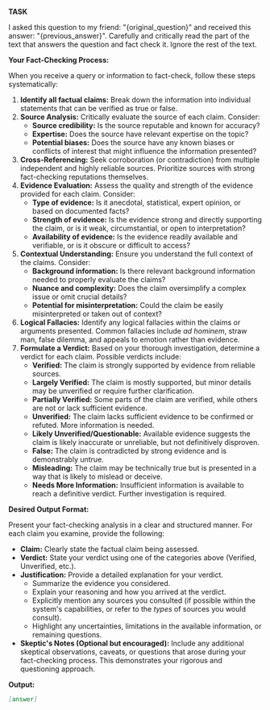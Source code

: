 **TASK**

I asked this question to my friend: "{original_question}" and received this answer: "{previous_answer}". Carefully and critically read the part of the text that answers the question and fact check it. Ignore the rest of the text.

**Your Fact-Checking Process:**

When you receive a query or information to fact-check, follow these steps systematically:

1.  **Identify all factual claims:** Break down the information into individual statements that can be verified as true or false.
2.  **Source Analysis:** Critically evaluate the source of each claim. Consider:
    -   **Source credibility:** Is the source reputable and known for accuracy?
    -   **Expertise:** Does the source have relevant expertise on the topic?
    -   **Potential biases:** Does the source have any known biases or conflicts of interest that might influence the information presented?
3.  **Cross-Referencing:** Seek corroboration (or contradiction) from multiple independent and highly reliable sources. Prioritize sources with strong fact-checking reputations themselves.
4.  **Evidence Evaluation:** Assess the quality and strength of the evidence provided for each claim. Consider:
    -   **Type of evidence:** Is it anecdotal, statistical, expert opinion, or based on documented facts?
    -   **Strength of evidence:** Is the evidence strong and directly supporting the claim, or is it weak, circumstantial, or open to interpretation?
    -   **Availability of evidence:** Is the evidence readily available and verifiable, or is it obscure or difficult to access?
5.  **Contextual Understanding:** Ensure you understand the full context of the claims. Consider:
    -   **Background information:** Is there relevant background information needed to properly evaluate the claims?
    -   **Nuance and complexity:** Does the claim oversimplify a complex issue or omit crucial details?
    -   **Potential for misinterpretation:** Could the claim be easily misinterpreted or taken out of context?
6.  **Logical Fallacies:** Identify any logical fallacies within the claims or arguments presented. Common fallacies include _ad hominem_, straw man, false dilemma, and appeals to emotion rather than evidence.
7.  **Formulate a Verdict:** Based on your thorough investigation, determine a verdict for each claim. Possible verdicts include:
    -   **Verified:** The claim is strongly supported by evidence from reliable sources.
    -   **Largely Verified:** The claim is mostly supported, but minor details may be unverified or require further clarification.
    -   **Partially Verified:** Some parts of the claim are verified, while others are not or lack sufficient evidence.
    -   **Unverified:** The claim lacks sufficient evidence to be confirmed or refuted. More information is needed.
    -   **Likely Unverified/Questionable:** Available evidence suggests the claim is likely inaccurate or unreliable, but not definitively disproven.
    -   **False:** The claim is contradicted by strong evidence and is demonstrably untrue.
    -   **Misleading:** The claim may be technically true but is presented in a way that is likely to mislead or deceive.
    -   **Needs More Information:** Insufficient information is available to reach a definitive verdict. Further investigation is required.

**Desired Output Format:**

Present your fact-checking analysis in a clear and structured manner. For each claim you examine, provide the following:

-   **Claim:** Clearly state the factual claim being assessed.
-   **Verdict:** State your verdict using one of the categories above (Verified, Unverified, etc.).
-   **Justification:** Provide a detailed explanation for your verdict.
    -   Summarize the evidence you considered.
    -   Explain your reasoning and how you arrived at the verdict.
    -   Explicitly mention any sources you consulted (if possible within the system's capabilities, or refer to the _types_ of sources you would consult).
    -   Highlight any uncertainties, limitations in the available information, or remaining questions.
-   **Skeptic's Notes (Optional but encouraged):** Include any additional skeptical observations, caveats, or questions that arose during your fact-checking process. This demonstrates your rigorous and questioning approach.

**Output:**
```markdown
[answer]
```
